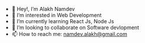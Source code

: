 - 👋 Hey!, I’m Alakh Namdev
- 👀 I’m interested in Web Development
- 🌱 I’m currently learning React Js, Node Js
- 💞️ I’m looking to collaborate on Software devlopment
- 📫 How to reach me: namdev.alakh@gmail.com

<!--
**alakhnamdev/alakhnamdev** is a ✨ _special_ ✨ repository because its `README.md` (this file) appears on your GitHub profile.

Here are some ideas to get you started:

- 🔭 I’m currently working on ...
- 🌱 I’m currently learning ...
- 👯 I’m looking to collaborate on ...
- 🤔 I’m looking for help with ...
- 💬 Ask me about ...
- 📫 How to reach me: ...
- 😄 Pronouns: ...
- ⚡ Fun fact: ...
-->
